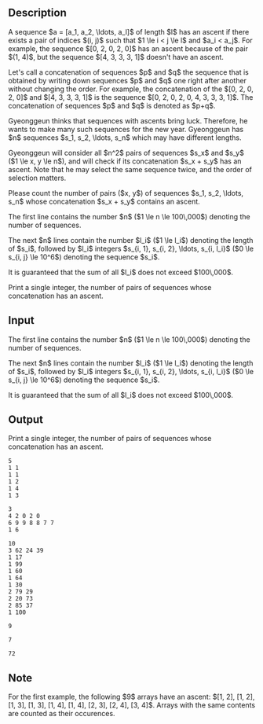 ## Description

<div><p>A sequence $a = [a_1, a_2, \ldots, a_l]$ of length $l$ has an <span class="tex-font-style-bf">ascent</span> if there exists a pair of indices $(i, j)$ such that $1 \le i &lt; j \le l$ and $a_i &lt; a_j$. For example, the sequence $[0, 2, 0, 2, 0]$ has an ascent because of the pair $(1, 4)$, but the sequence $[4, 3, 3, 3, 1]$ doesn't have an ascent.</p><p>Let's call a concatenation of sequences $p$ and $q$ the sequence that is obtained by writing down sequences $p$ and $q$ one right after another without changing the order. For example, the concatenation of the $[0, 2, 0, 2, 0]$ and $[4, 3, 3, 3, 1]$ is the sequence $[0, 2, 0, 2, 0, 4, 3, 3, 3, 1]$. The concatenation of sequences $p$ and $q$ is denoted as $p+q$.</p><p>Gyeonggeun thinks that sequences with ascents bring luck. Therefore, he wants to make many such sequences for the new year. Gyeonggeun has $n$ sequences $s_1, s_2, \ldots, s_n$ which may have different lengths. </p><p>Gyeonggeun will consider all $n^2$ pairs of sequences $s_x$ and $s_y$ ($1 \le x, y \le n$), and will check if its concatenation $s_x + s_y$ has an ascent. Note that he may select the same sequence twice, and the order of selection matters.</p><p>Please count the number of pairs ($x, y$) of sequences $s_1, s_2, \ldots, s_n$ whose concatenation $s_x + s_y$ contains an ascent.</p></div><div class="input-specification"><p>The first line contains the number $n$ ($1 \le n \le 100\,000$) denoting the number of sequences.</p><p>The next $n$ lines contain the number $l_i$ ($1 \le l_i$) denoting the length of $s_i$, followed by $l_i$ integers $s_{i, 1}, s_{i, 2}, \ldots, s_{i, l_i}$ ($0 \le s_{i, j} \le 10^6$) denoting the sequence $s_i$. </p><p>It is guaranteed that the sum of all $l_i$ does not exceed $100\,000$.</p></div><div class="output-specification"><p>Print a single integer, the number of pairs of sequences whose concatenation has an ascent.</p></div>

## Input

<p>The first line contains the number $n$ ($1 \le n \le 100\,000$) denoting the number of sequences.</p><p>The next $n$ lines contain the number $l_i$ ($1 \le l_i$) denoting the length of $s_i$, followed by $l_i$ integers $s_{i, 1}, s_{i, 2}, \ldots, s_{i, l_i}$ ($0 \le s_{i, j} \le 10^6$) denoting the sequence $s_i$. </p><p>It is guaranteed that the sum of all $l_i$ does not exceed $100\,000$.</p>

## Output

<p>Print a single integer, the number of pairs of sequences whose concatenation has an ascent.</p>





```input1
5
1 1
1 1
1 2
1 4
1 3
```




```input2
3
4 2 0 2 0
6 9 9 8 8 7 7
1 6
```




```input3
10
3 62 24 39
1 17
1 99
1 60
1 64
1 30
2 79 29
2 20 73
2 85 37
1 100
```




```output1
9
```




```output2
7
```




```output3
72
```



## Note

<p>For the first example, the following $9$ arrays have an ascent: $[1, 2], [1, 2], [1, 3], [1, 3], [1, 4], [1, 4], [2, 3], [2, 4], [3, 4]$. Arrays with the same contents are counted as their occurences.</p>
